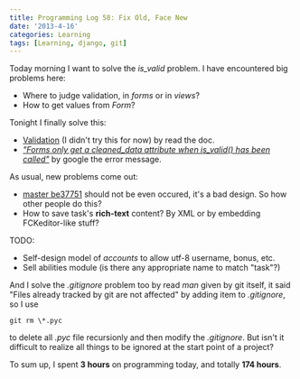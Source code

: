 ```yaml
---
title: Programming Log 58: Fix Old, Face New
date: '2013-4-16'
categories: Learning
tags: [Learning, django, git]
---
```


Today morning I want to solve the *is_valid* problem. I have encountered big problems here:

+ Where to judge validation, in *forms* or in *views*?
+ How to get values from *Form*?

Tonight I finally solve this: 

+ [Validation](https://docs.djangoproject.com/en/1.5/ref/forms/validation/) (I didn't try this for now) by read the doc.
+ [*"Forms only get a cleaned_data attribute when is_valid() has been called"*](http://stackoverflow.com/questions/4308527/django-model-form-object-has-no-attribute-cleaned-data) by google the error message.

As usual, new problems come out:

+ [master be37751](https://github.com/Kevin-Xi/qiubangmang/commit/be37751ed17d85c00e185dbaa0d96fef5bf975cb) should not be even occured, it's a bad design. So how other people do this?
+ How to save task's **rich-text** content? By XML or by embedding FCKeditor-like stuff?

TODO:

+ Self-design model of *accounts* to allow utf-8 username, bonus, etc.
+ Sell abilities module (is there any appropriate name to match "task"?)

And I solve the *.gitignore* problem too by read *man* given by git itself, it said "Files already tracked by git are not affected" by adding item to *.gitignore*, so I use

	git rm \*.pyc

to delete all *.pyc* file recursionly and then modify the *.gitignore*. But isn't it difficult to realize all things to be ignored at the start point of a project?

To sum up, I spent **3 hours** on programming today, and totally **174 hours**.